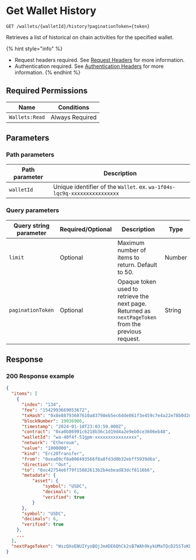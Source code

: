 # Get Wallet History

`GET /wallets/{walletId}/history?paginationToken={token}`

Retrieves a list of historical on chain activities for the specified wallet.

{% hint style="info" %}
* Request headers required. See [Request Headers](../../getting-started/request-headers.md) for more information.
* Authentication required. See [Authentication Headers](../../getting-started/request-headers.md#authentication-headers) for more information.
{% endhint %}

## Required Permissions

| Name           | Conditions      |
| -------------- | --------------- |
| `Wallets:Read` | Always Required |

## Parameters <a href="#parameters.1" id="parameters.1"></a>

### Path parameters <a href="#path-parameters" id="path-parameters"></a>

| Path parameter | Description                                                              |
| -------------- | ------------------------------------------------------------------------ |
| `walletId`     | Unique identifier of the `Wallet`. ex. `wa-1f04s-lqc9q-xxxxxxxxxxxxxxxx` |

### Query parameters <a href="#request-example.1" id="request-example.1"></a>

| Query string parameter | Required/Optional | Description                                                                                         | Type   |
| ---------------------- | ----------------- | --------------------------------------------------------------------------------------------------- | ------ |
| `limit`                | Optional          | Maximum number of items to return. Default to 50.                                                   | Number |
| `paginationToken`      | Optional          | Opaque token used to retrieve the next page. Returned as `nextPageToken` from the previous request. | String |

## Response <a href="#response" id="response"></a>

### 200 Response example <a href="#response-example" id="response-example"></a>

```json
{
  "items": [
    {
      "index": "134",
      "fee": "1542993669053672",
      "txHash": "0x8e88793607610a83798eb5ec6dde861f3e459c7e4a22e78b0d2e675b86d0d1e7",
      "blockNumber": 19036906,
      "timestamp": "2024-01-18T23:03:59.000Z",
      "contract": "0xa0b86991c6218b36c1d19d4a2e9eb0ce3606eb48",
      "walletId": "wa-40f4f-51gpm-xxxxxxxxxxxxxxxx",
      "network": "Ethereum",
      "value": "1000000",
      "kind": "Erc20Transfer",
      "from": "0xea09cf8a006493566f8a8fd3d0b32ebff5939d6a",
      "direction": "Out",
      "to": "0xc42754e6f79f15082613b2b4ebead83dcf8116b6",
      "metadata": {
          "asset": {
              "symbol": "USDC",
              "decimals": 6,
              "verified": true
          }
      },
      "symbol": "USDC",
      "decimals": 6,
      "verified": true
    },
    ...
  ],
  "nextPageToken": "WszQXoENUIYyoBQjJm4DE6QhCk2sB7WAh9kykUMaTQcD25SToKbuXkgf3td8ZYb2LrtopPLo35u407gwwA1Sug=="
}
```
